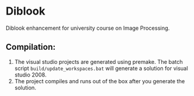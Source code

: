 Diblook
=======

Diblook enhancement for university course on Image Processing.

## Compilation:
1. The visual studio projects are generated using premake. The batch script `build/update_workspaces.bat` will
   generate a solution for visual studio 2008.
2. The project compiles and runs out of the box after you generate the solution.
